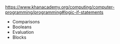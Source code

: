 https://www.khanacademy.org/computing/computer-programming/programming#logic-if-statements

- Comparisons
- Booleans
- Evaluation
- Blocks
